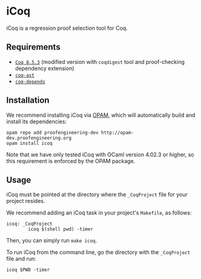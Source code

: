 iCoq
====

iCoq is a regression proof selection tool for Coq.

Requirements
------------

- [`Coq 8.5.3`](https://github.com/proofengineering/coq) (modified version with `coqdigest` tool and proof-checking dependency extension)
- [`coq-ast`](https://github.com/proofengineering/coq-ast)
- [`coq-depends`](https://github.com/proofengineering/coq-depends)

Installation
------------

We recommend installing iCoq via [OPAM](http://opam.ocaml.org/doc/Install.html), which will automatically build and install its dependencies:
```
opam repo add proofengineering-dev http://opam-dev.proofengineering.org
opam install icoq
```

Note that we have only tested iCoq with OCaml version 4.02.3 or higher, so this requirement is enforced by the OPAM package.

Usage
-----

iCoq must be pointed at the directory where the `_CoqProject` file for your project resides.

We recommend adding an iCoq task in your project's `Makefile`, as follows:
```
icoq: _CoqProject
        icoq $(shell pwd) -timer
```
Then, you can simply run `make icoq`.

To run iCoq from the command line, go the directory with the `_CoqProject` file and run:
```
icoq $PWD -timer
```
